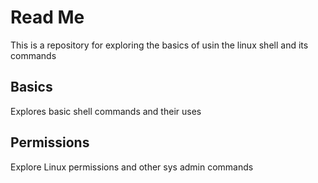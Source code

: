 # Read Me
This is a repository for exploring the basics of usin the linux shell and its commands

## Basics
Explores basic shell commands and their uses

## Permissions
Explore Linux permissions and other sys admin commands
